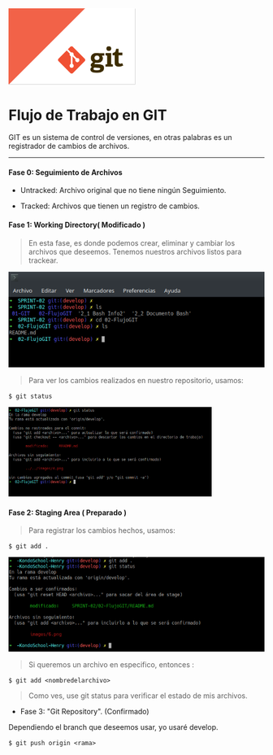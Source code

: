 <img src="/images/1.png" width="250">

# Flujo de Trabajo en GIT

 GIT es un sistema de control de versiones, en otras palabras es un registrador de cambios de archivos.


---
#### Fase 0: Seguimiento de Archivos

- Untracked: Archivo original que no tiene ningún Seguimiento.

- Tracked: Archivos que tienen un registro de cambios.


#### Fase 1: Working Directory( Modificado )

  > En esta fase, es donde podemos crear, eliminar y cambiar los archivos que deseemos. Tenemos nuestros archivos listos para trackear.

<img src="/images/4.png">

  > Para ver los cambios realizados en nuestro repositorio, usamos:
 ~~~
 $ git status
 ~~~

<img src="/images/5.png" width="400">



#### Fase 2: Staging Area ( Preparado )

> Para registrar los cambios hechos, usamos:
~~~
$ git add .
~~~
<img src="/images/6.png">

 >Si queremos un archivo en especifico, entonces :
~~~
$ git add <nombredelarchivo>
~~~  


>Como ves, use git status para verificar el estado de mis archivos.

- Fase 3: "Git Repository". (Confirmado)


Dependiendo el branch que deseemos usar, yo usaré develop.

~~~
$ git push origin <rama>
~~~  
